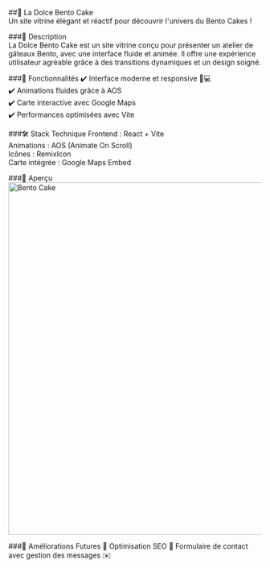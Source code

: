 ##🍰 La Dolce Bento Cake<br>
Un site vitrine élégant et réactif pour découvrir l'univers du Bento Cakes !<br>

###🌟 Description<br>
La Dolce Bento Cake est un site vitrine conçu pour présenter un atelier de gâteaux Bento, avec une interface fluide et animée. Il offre une expérience utilisateur agréable grâce à des transitions dynamiques et un design soigné.

###🚀 Fonctionnalités
✔️ Interface moderne et responsive 📱💻<br>
✔️ Animations fluides grâce à AOS<br>
✔️ Carte interactive avec Google Maps<br>
✔️ Performances optimisées avec Vite<br>

###🛠️ Stack Technique
Frontend : React + Vite<br>
Animations : AOS (Animate On Scroll)<br>
Icônes : RemixIcon<br>
Carte intégrée : Google Maps Embed<br>

###📸 Aperçu
<img src="https://github.com/user-attachments/assets/3b13820e-0b38-4022-820f-1fbce50d50d1" alt="Bento Cake" width="700"/>


###📌 Améliorations Futures
🔹 Optimisation SEO
🔹 Formulaire de contact avec gestion des messages ✉️
